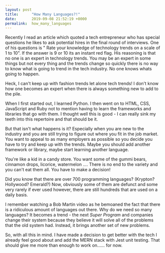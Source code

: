 ```yaml
---
layout: post
title:      "How Many Languages?!"
date:       2019-09-08 21:52:19 +0000
permalink:  how_many_languages
---
```



Recently I read an article which quoted a tech entrepreneur who has special questions he likes to ask potential hires in the final round of interviews. One of his questions is " Rate your knowledge of technology trends on a scale of 1 to 10".
If the answer is 9 or 10  its an instant red flag. His reasoning is that no one is an expert in technology trends. You may be an expert in some things but not every thing and the trends change so quickly there is no way to know what is going to trend in the tech industry. No one knows whats going to happen.

Heck, I can't keep up with fashion trends let alone tech trends! I don't know how one becomes an expert when there is always something new to add to the pile. 

When I first started out, I learned Python. I then went on to HTML, CSS, JavaScript and Ruby not to mention having to learn the frameworks and libraries that go with them. I thought well this is good - I can really sink my teeth into this repertoire and that should be it.

But that isn't what happens is it? Especially when you are new to the industry and you are still trying to figure out where you fit in the job market. You want to appeal to as many employers as possible so you decide you have to try and keep up with the trends. Maybe you should add another framework or library, maybe start learning another language.

You're like a kid in a candy store. You want some of the gummi bears, cinnamon drops, licorice, watermelon .... There is no end to the variety and you can't eat them all. You have to make a decision! 

Did you know that there are over 700 programming languages? (Krypton? Hollywood? Emerald?) Now, obviously some of them are defunct and some very rarely if ever used however, there are still hundreds that are used on a daily basis.

I remember watching a Bob Martin video as he bemoaned the fact that there is a ridiculous amount of languages out there. Why do we need so many languages? It becomes a trend - the next *Super Program* and companies change their system because they believe it will solve all of the problems that the old system had. Instead, it brings another set of new problems.

So, with all this in mind. I have made a decision to get better with the tech I already feel good about and add the MERN stack with Jest unit testing. That should give me more than enough to work on...... for now.



